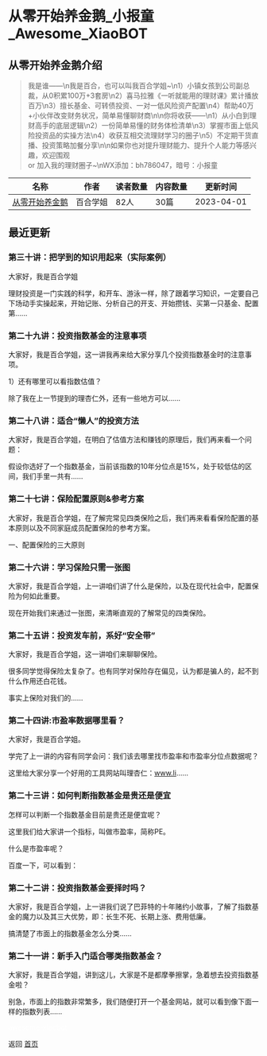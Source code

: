 # 从零开始养金鹅_小报童_Awesome_XiaoBOT

## 从零开始养金鹅介绍
> 我是谁——\n我是百合，也可以叫我百合学姐~\n1）小镇女孩到公司副总裁，从0积累100万+3套房\n2）喜马拉雅《一听就能用的理财课》累计播放百万\n3）擅长基金、可转债投资、一对一低风险资产配置\n4）帮助40万+小伙伴改变财务状况，简单易懂聊财商\n\n你将收获——\n1）从小白到理财高手的底层逻辑\n2）一份简单易懂的财务体检清单\n3）掌握市面上低风险投资品的实操方法\n4）收获互相交流理财学习的圈子\n5）不定期干货直播、投资策略加餐分享\n\n如果你也对提升理财能力、提升个人能力等感兴趣，欢迎围观  
or 加入我的理财圈子~\nWX添加：bh786047，暗号：小报童  
  


|名称|作者|读者数量|内容数量|更新时间|
|---|---|---|---|---|
|[从零开始养金鹅](https://xiaobot.net/p/bh786047?refer=9c3f1c95-a052-465a-9902-f6d75080262a)|百合学姐|82人|30篇|2023-04-01|

## 最近更新
### 第三十讲：把学到的知识用起来（实际案例）

大家好，我是百合学姐

理财投资是一门实践的科学，和开车、游泳一样，除了跟着学习知识，一定要自己下场动手实操起来，开始记账、分析自己的开支、开始攒钱、买第一只基金、配置第......

### 第二十九讲：投资指数基金的注意事项

大家好，我是百合学姐，这一讲我再来给大家分享几个投资指数基金时的注意事项。

1）还有哪里可以看指数估值？

除了我在上一节提到的理杏仁外，还有一些地方可以......

### 第二十八讲：适合“懒人”的投资方法

大家好，我是百合学姐，在明白了估值方法和赚钱的原理后，我们再来看一个问题：

假设你选好了一个指数基金，当前该指数的10年分位点是15%，处于较低估的区间，我们手里一共有......

### 第二十七讲：保险配置原则&参考方案

大家好，我是百合学姐，在了解完常见四类保险之后，我们再来看看保险配置的基本原则以及不同家庭成员配置保险的参考方案。



一、配置保险的三大原则

### 第二十六讲：学习保险只需一张图

大家好，我是百合学姐，上一讲咱们讲了什么是保险，以及在现代社会中，配置保险为何如此重要。

现在开始我们来通过一张图，来清晰直观的了解常见的四类保险。

### 第二十五讲：投资发车前，系好“安全带”

大家好，我是百合学姐，这一讲咱们来聊聊保险。

很多同学觉得保险太复杂了。也有同学对保险存在偏见，认为都是骗人的，起不到什么作用还白花钱。

事实上保险对我们的......

### 第二十四讲:市盈率数据哪里看？

大家好，我是百合学姐。

学完了上一讲的内容有同学会问：我们该去哪里找市盈率和市盈率分位点数据呢？

这里给大家分享一个好用的工具网站叫理杏仁：www.li......

### 第二十三讲：如何判断指数基金是贵还是便宜

怎样可以判断一个指数基金目前是贵还是便宜呢？

这里我们给大家讲一个指标，叫做市盈率，简称PE。

什么是市盈率呢？

百度一下，可以看到：

### 第二十二讲：投资指数基金要择时吗？

大家好，我是百合学姐，上一讲我们说了巴菲特的十年赌约小故事，了解了指数基金的魔力以及其三大优势，即：长生不死、长期上涨、费用低廉。

搞清楚了市面上的指数基金怎么分类......

### 第二十一讲：新手入门适合哪类指数基金？

大家好，我是百合学姐，讲到这儿，大家是不是都摩拳擦掌，急着想去投资指数基金啦？

别急，市面上的指数非常繁多，我们随便打开一个基金网站，就可以看到像下面一样的指数列表......


<a href="https://github.com/Reno9527/awesome-xiaobot" style="color: white; text-decoration: none;">awesome-xiaobot</a>

返回 [首页](../README.md)
